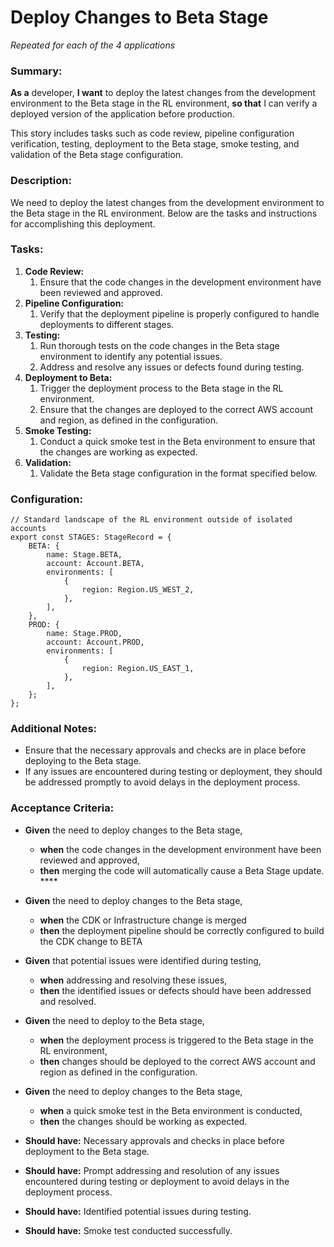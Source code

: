 
# Deploy Changes to Beta Stage
*Repeated for each of the 4 applications*


### **Summary:**

**As a** developer, **I want** to deploy the latest changes from the development environment to the Beta stage in the RL environment, **so that** I can verify a deployed version of the application before production.

This story includes tasks such as code review, pipeline configuration verification, testing, deployment to the Beta stage, smoke testing, and validation of the Beta stage configuration.

### **Description:**

We need to deploy the latest changes from the development environment to the Beta stage in the RL environment. Below are the tasks and instructions for accomplishing this deployment.

### **Tasks:**

1. **Code Review:**
    1. Ensure that the code changes in the development environment have been reviewed and approved.
2. **Pipeline Configuration:**
    1. Verify that the deployment pipeline is properly configured to handle deployments to different stages.
3. **Testing:**
    1. Run thorough tests on the code changes in the Beta stage environment to identify any potential issues.
    2. Address and resolve any issues or defects found during testing.
4. **Deployment to Beta:**
    1. Trigger the deployment process to the Beta stage in the RL environment.
    2. Ensure that the changes are deployed to the correct AWS account and region, as defined in the configuration.
5. **Smoke Testing:**
    1. Conduct a quick smoke test in the Beta environment to ensure that the changes are working as expected.
6. **Validation:**
    1. Validate the Beta stage configuration in the format specified below.

### **Configuration:**

```
// Standard landscape of the RL environment outside of isolated accounts
export const STAGES: StageRecord = {
    BETA: {
        name: Stage.BETA,
        account: Account.BETA,
        environments: [
            {
                region: Region.US_WEST_2,
            },
        ],
    },
    PROD: {
        name: Stage.PROD,
        account: Account.PROD,
        environments: [
            {
                region: Region.US_EAST_1,
            },
        ],
    };
};
```

### **Additional Notes:**

* Ensure that the necessary approvals and checks are in place before deploying to the Beta stage.
* If any issues are encountered during testing or deployment, they should be addressed promptly to avoid delays in the deployment process.

### **Acceptance Criteria:**

* **Given** the need to deploy changes to the Beta stage,
    * **when** the code changes in the development environment have been reviewed and approved,
    * **then** merging the code will automatically cause a Beta Stage update. ****
* **Given** the need to deploy changes to the Beta stage,
    * **when** the CDK or Infrastructure change is merged
    * **then** the deployment pipeline should be correctly configured to build the CDK change to BETA
* **Given** that potential issues were identified during testing,
    * **when** addressing and resolving these issues,
    * **then** the identified issues or defects should have been addressed and resolved.
* **Given** the need to deploy to the Beta stage,
    * **when** the deployment process is triggered to the Beta stage in the RL environment,
    * **then** changes should be deployed to the correct AWS account and region as defined in the configuration.
* **Given** the need to deploy changes to the Beta stage,
    * **when** a quick smoke test in the Beta environment is conducted,
    * **then** the changes should be working as expected.



* **Should have:** Necessary approvals and checks in place before deployment to the Beta stage.
* **Should have:** Prompt addressing and resolution of any issues encountered during testing or deployment to avoid delays in the deployment process.
* **Should have:** Identified potential issues during testing.
* **Should have:** Smoke test conducted successfully.
